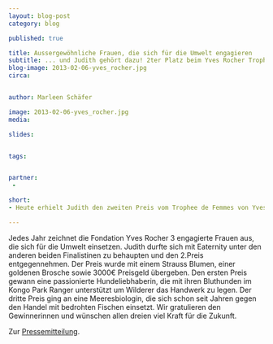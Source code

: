 ```yaml
---
layout: blog-post
category: blog

published: true

title: Aussergewöhnliche Frauen, die sich für die Umwelt engagieren
subtitle: ... und Judith gehört dazu! 2ter Platz beim Yves Rocher Trophee de Femmes 2013.
blog-image: 2013-02-06-yves_rocher.jpg
circa: 


author: Marleen Schäfer

image: 2013-02-06-yves_rocher.jpg
media: 

slides:


tags:


partner:
 - 

short: 
- Heute erhielt Judith den zweiten Preis vom Trophee de Femmes von Yves Rocher!

---
```




Jedes Jahr zeichnet die Fondation Yves Rocher 3 engagierte Frauen aus, die sich für die Umwelt einsetzen. Judith durfte sich mit Eaternity unter den anderen beiden Finalistinen zu behaupten und den 2.Preis entgegennehmen. Der Preis wurde mit einem Strauss Blumen, einer goldenen Brosche sowie 3000€ Preisgeld übergeben. Den ersten Preis gewann eine passionierte Hundeliebhaberin, die mit ihren Bluthunden im Kongo Park Ranger unterstützt um Wilderer das Handwerk zu legen. Der dritte Preis ging an eine Meeresbiologin, die sich schon seit Jahren gegen den Handel mit bedrohten Fischen einsetzt. 
Wir gratulieren den Gewinnerinnen und wünschen allen dreien viel Kraft für die Zukunft.

Zur [Pressemitteilung][1].

[1]:http://www.yves-rocher-fondation.org/de/de/trophee_de_femmes/die_preistragerinnen/details/7316/